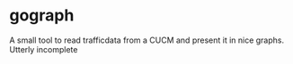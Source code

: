 # gograph
A small tool to read trafficdata from a CUCM and present it in nice graphs. Utterly incomplete
